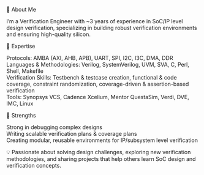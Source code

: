 🚀 About Me

I’m a Verification Engineer with ~3 years of experience in SoC/IP level design verification, specializing in building robust verification environments and ensuring high-quality silicon.

🔹 Expertise

Protocols: AMBA (AXI, AHB, APB), UART, SPI, I2C, I3C, DMA, DDR                
Languages & Methodologies: Verilog, SystemVerilog, UVM, SVA, C, Perl, Shell, Makefile                             
Verification Skills: Testbench & testcase creation, functional & code coverage, constraint randomization, coverage-driven & assertion-based verification                      
Tools: Synopsys VCS, Cadence Xcelium, Mentor QuestaSim, Verdi, DVE, IMC, Linux                            

🔹 Strengths

Strong in debugging complex designs                        
Writing scalable verification plans & coverage plans                         
Creating modular, reusable environments for IP/subsystem level verification                                 

💡 Passionate about solving design challenges, exploring new verification methodologies, and sharing projects that help others learn SoC design and verification concepts.
